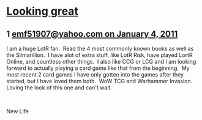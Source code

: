 # [Looking great](https://community.fantasyflightgames.com/topic/40374-looking-great/)

## 1 [emf51907@yahoo.com on January 4, 2011](https://community.fantasyflightgames.com/topic/40374-looking-great/?do=findComment&comment=403286)

I am a huge LotR fan.  Read the 4 most commonly known books as well as the Silmarillion.  I have alot of extra stuff, like LotR Risk, have played LortR Online, and countless other things.  I also like CCG or LCG and I am looking forward to actually playing a card game like that from the beginning.  My most recent 2 card games I have only gotten into the games after they started, but I have loved them both.  WoW TCG and Warhammer Invasion.  Loving the look of this one and can't wait. 

 

New Life

